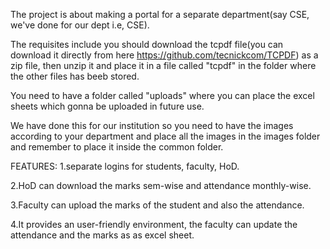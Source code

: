 The project is about making a portal for a separate department(say CSE, we've done for our dept i.e, CSE). 

The requisites include you should download the tcpdf file(you can download it directly from here https://github.com/tecnickcom/TCPDF) as a zip file, then unzip it and place it in a file called "tcpdf" in the folder where the other files has beeb stored.

You need to have a folder called "uploads" where you can place the excel sheets which gonna be uploaded in future use.

We have done this for our institution so you need to have the images according to your department and place all the images in the images folder and remember to place it inside the common folder.


FEATURES:
1.separate logins for students, faculty, HoD.

2.HoD can download the marks sem-wise and attendance monthly-wise.

3.Faculty can upload the marks of the student and also the attendance.

4.It provides an user-friendly environment, the faculty can update the attendance and the marks as as excel sheet.
